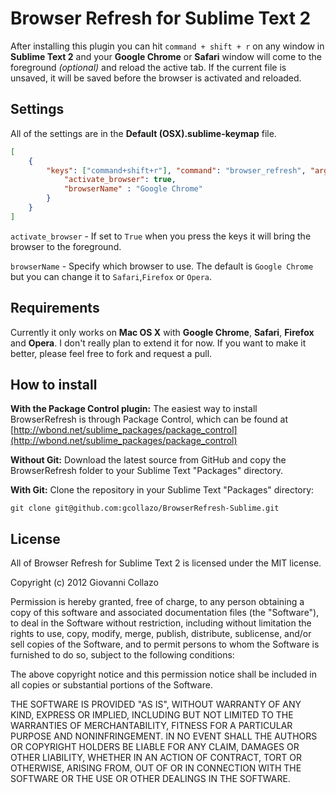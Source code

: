 # Browser Refresh for Sublime Text 2

After installing this plugin you can hit `command + shift + r` on any window in **Sublime Text 2** and your **Google Chrome** or **Safari** window will come to the foreground *(optional)* and reload the active tab. If the current file is unsaved, it will be saved before the browser is activated and reloaded.

## Settings
All of the settings are in the **Default (OSX).sublime-keymap** file.

```json
[
    {
        "keys": ["command+shift+r"], "command": "browser_refresh", "args": {
            "activate_browser": true,
            "browserName" : "Google Chrome"
        }
    }
]
```

`activate_browser` - If set to `True` when you press the keys it will bring the browser to the foreground.

`browserName` - Specify which browser to use. The default is `Google Chrome` but you can change it to `Safari`,`Firefox` or `Opera`.


## Requirements
Currently it only works on **Mac OS X** with **Google Chrome**, **Safari**, **Firefox** and **Opera**. I don't really plan to extend it for now. If you want to make it better, please feel free to fork and request a pull.

## How to install
**With the Package Control plugin:** The easiest way to install BrowserRefresh is through Package Control, which can be found at [http://wbond.net/sublime_packages/package_control](http://wbond.net/sublime_packages/package_control)

**Without Git:** Download the latest source from GitHub and copy the BrowserRefresh folder to your Sublime Text "Packages" directory.

**With Git:** Clone the repository in your Sublime Text "Packages" directory:

```
git clone git@github.com:gcollazo/BrowserRefresh-Sublime.git
```

## License
All of Browser Refresh for Sublime Text 2 is licensed under the MIT license.

Copyright (c) 2012 Giovanni Collazo

Permission is hereby granted, free of charge, to any person obtaining a copy of this software and associated documentation files (the "Software"), to deal in the Software without restriction, including without limitation the rights to use, copy, modify, merge, publish, distribute, sublicense, and/or sell copies of the Software, and to permit persons to whom the Software is furnished to do so, subject to the following conditions:

The above copyright notice and this permission notice shall be included in all copies or substantial portions of the Software.

THE SOFTWARE IS PROVIDED "AS IS", WITHOUT WARRANTY OF ANY KIND, EXPRESS OR IMPLIED, INCLUDING BUT NOT LIMITED TO THE WARRANTIES OF MERCHANTABILITY, FITNESS FOR A PARTICULAR PURPOSE AND NONINFRINGEMENT. IN NO EVENT SHALL THE AUTHORS OR COPYRIGHT HOLDERS BE LIABLE FOR ANY CLAIM, DAMAGES OR OTHER LIABILITY, WHETHER IN AN ACTION OF CONTRACT, TORT OR OTHERWISE, ARISING FROM, OUT OF OR IN CONNECTION WITH THE SOFTWARE OR THE USE OR OTHER DEALINGS IN THE SOFTWARE.